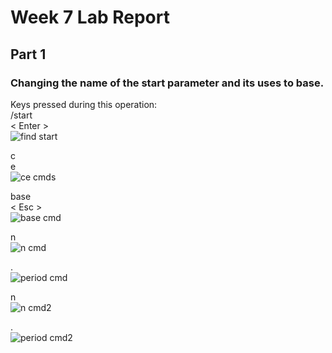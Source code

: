 # Week 7 Lab Report
## Part 1
### Changing the name of the start parameter and its uses to base. <br/>
Keys pressed during this operation: <br/>
/start <br/>
< Enter > <br/>
![find start](https://user-images.githubusercontent.com/114313685/201456651-bac784e6-894e-4c11-ab82-3883ad4f5435.PNG) <br/>

c <br/>
e <br/>
![ce cmds](https://user-images.githubusercontent.com/114313685/201456692-a3fa6c0c-4b97-47ed-a0ce-54915ba76ba3.PNG)

base <br/>
< Esc > <br/>
![base cmd](https://user-images.githubusercontent.com/114313685/201456783-1a1ddb59-16d0-4a28-9c1c-3cbc2e18d6c4.PNG)

n <br/>
![n cmd](https://user-images.githubusercontent.com/114313685/201456802-b86917f0-7007-4eeb-9275-9de29a893faf.PNG)

. <br/>
![period cmd](https://user-images.githubusercontent.com/114313685/201456814-116af527-555b-4d5b-bee9-ea6af814b782.PNG)

n <br/>
![n cmd2](https://user-images.githubusercontent.com/114313685/201456828-89609eeb-adf0-479e-8199-41764b2b9dbf.PNG)

. <br/>
![period cmd2](https://user-images.githubusercontent.com/114313685/201456835-20d6e8dd-2f89-47d3-a20d-4ede6aeba5af.PNG)

